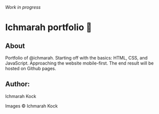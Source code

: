 *Work in progress*
# Ichmarah portfolio :tada:

## About
Portfolio of @ichmarah. Starting off with the basics: HTML, CSS, and JavaScript. Approaching the website mobile-first.
The end result will be hosted on Github pages.  

## Author:
Ichmarah Kock  

Images © Ichmarah Kock

